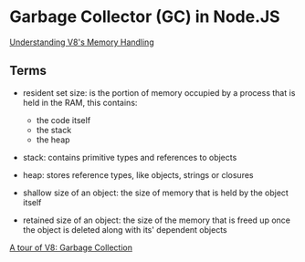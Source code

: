 # Garbage Collector (GC) in Node.JS

[Understanding V8's Memory Handling](https://blog.risingstack.com/finding-a-memory-leak-in-node-js/)

## Terms

* resident set size: is the portion of memory occupied by a process that is held in the RAM, this contains:

  * the code itself
  * the stack
  * the heap

* stack: contains primitive types and references to objects
* heap: stores reference types, like objects, strings or closures
* shallow size of an object: the size of memory that is held by the object itself
* retained size of an object: the size of the memory that is freed up once the object is deleted along with its' dependent objects

[A tour of V8: Garbage Collection](http://jayconrod.com/posts/55/a-tour-of-v8-garbage-collection)